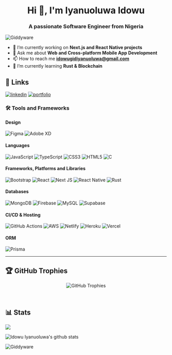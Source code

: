 <h1 align="center">Hi 👋, I'm Iyanuoluwa Idowu</h1>
<h3 align="center">A passionate Software Engineer from Nigeria</h3>

<p align="left"> <img src="https://komarev.com/ghpvc/?username=Giddyware&label=Profile%20views&color=0e75b6&style=flat" alt="Giddyware" /> </p>

- 🔭 I’m currently working on **Next.js and React Native projects**
- 💬 Ask me about **Web and Cross-platform Mobile App Development**
- 📫 How to reach me **idowugidiyanuoluwa@gmail.com**
- 🌱 I’m currently learning **Rust & Blockchain**

## 🔗 Links

[![linkedin](https://img.shields.io/badge/linkedin-0A66C2?style=for-the-badge&logo=linkedin&logoColor=white)](https://www.linkedin.com/in/idowu-iyanuoluwa-10a49a23a/)
[![portfolio](https://img.shields.io/badge/my_portfolio-000?style=for-the-badge&logo=ko-fi&logoColor=white)](https://adufe.vercel.app/)

### 🛠 Tools and Frameworks

#### Design
![Figma](https://img.shields.io/badge/figma-%23F24E1E.svg?style=for-the-badge&logo=figma&logoColor=white) ![Adobe XD](https://img.shields.io/badge/Adobe%20XD-470137?style=for-the-badge&logo=Adobe%20XD&logoColor=#FF61F6)

#### Languages
![JavaScript](https://img.shields.io/badge/JavaScript-323330?style=for-the-badge&logo=javascript&logoColor=F7DF1E) ![TypeScript](https://img.shields.io/badge/TypeScript-007ACC?style=for-the-badge&logo=typescript&logoColor=white) ![CSS3](https://img.shields.io/badge/CSS3-1572B6?style=for-the-badge&logo=css3&logoColor=white) ![HTML5](https://img.shields.io/badge/HTML5-E34F26?style=for-the-badge&logo=html5&logoColor=white) ![C](https://img.shields.io/badge/c-%2300599C.svg?style=for-the-badge&logo=c&logoColor=white)

#### Frameworks, Platforms and Libraries
![Bootstrap](https://img.shields.io/badge/Bootstrap-563D7C?style=for-the-badge&logo=bootstrap&logoColor=white) ![React](https://img.shields.io/badge/React-20232A?style=for-the-badge&logo=react&logoColor=61DAFB) ![Next JS](https://img.shields.io/badge/Next-black?style=for-the-badge&logo=next.js&logoColor=white) ![React Native](https://img.shields.io/badge/react_native-%2320232a.svg?style=for-the-badge&logo=react&logoColor=%2361DAFB) ![Rust](https://img.shields.io/badge/rust-black?style=for-the-badge&logo=rust&logoColor=white)

#### Databases
![MongoDB](https://img.shields.io/badge/MongoDB-%234ea94b.svg?style=for-the-badge&logo=mongodb&logoColor=white) ![Firebase](https://img.shields.io/badge/firebase-%23039BE5.svg?style=for-the-badge&logo=firebase) ![MySQL](https://img.shields.io/badge/mysql-%2300f.svg?style=for-the-badge&logo=mysql&logoColor=white) ![Supabase](https://img.shields.io/badge/Supabase-3ECF8E?style=for-the-badge&logo=supabase&logoColor=white)

#### CI/CD & Hosting
![GitHub Actions](https://img.shields.io/badge/github%20actions-%232671E5.svg?style=for-the-badge&logo=githubactions&logoColor=white) ![AWS](https://img.shields.io/badge/AWS-%23FF9900.svg?style=for-the-badge&logo=amazon-aws&logoColor=white) ![Netlify](https://img.shields.io/badge/netlify-%23000000.svg?style=for-the-badge&logo=netlify&logoColor=#00C7B7) ![Heroku](https://img.shields.io/badge/heroku-%23430098.svg?style=for-the-badge&logo=heroku&logoColor=white) ![Vercel](https://img.shields.io/badge/vercel-%23000000.svg?style=for-the-badge&logo=vercel&logoColor=white)

#### ORM
![Prisma](https://img.shields.io/badge/Prisma-3982CE?style=for-the-badge&logo=Prisma&logoColor=white)

<hr>

## 🏆 GitHub Trophies

<p align="center">
  <img src="https://github-profile-trophy.vercel.app/?username=Giddyware&theme=tokyonight&no-frame=true&margin-w=15&margin-h=15" alt="GitHub Trophies" />
</p>

<br>

## 📊 Stats

<p><img align="center" src="https://github-readme-stats.vercel.app/api/top-langs/?username=Giddyware&layout=compact&theme=tokyonight&hide_border=false" /></p>

<p><img align="center" src="https://github-readme-stats.vercel.app/api?username=Giddyware&show_icons=true&include_all_commits=true&count_private=true&layout=compact&theme=tokyonight&hide_border=false&border_radius=2&hide=contribs" alt="Idowu Iyanuoluwa's github stats" /></p>

<p><img align="center" src="https://github-readme-streak-stats.herokuapp.com/?user=Giddyware&theme=tokyonight" alt="Giddyware" /></p>
<br/>
<!---
Giddyware/Giddyware is a ✨ special ✨ repository because its `README.md` (this file) appears on your GitHub profile.
You can click the Preview link to take a look at your changes.
--->
